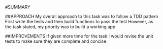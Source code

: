 #SUMMARY

##APPROACH
My overall approach to this task was to follow a TDD pattern
First write the tests and then build functions to pass the test
However, as the task stated, my priority was to build a working app

##IMPROVEMENTS 
If given more time for the task I would revise the unit tests to make sure they are complete and concise 